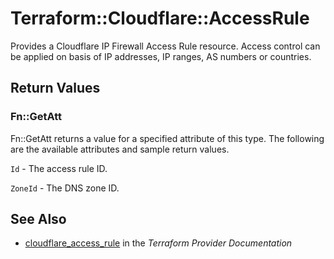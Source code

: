 # Terraform::Cloudflare::AccessRule

Provides a Cloudflare IP Firewall Access Rule resource. Access control can be applied on basis of IP addresses, IP ranges, AS numbers or countries.

## Return Values

### Fn::GetAtt

Fn::GetAtt returns a value for a specified attribute of this type. The following are the available attributes and sample return values.

`Id` - The access rule ID.

`ZoneId` - The DNS zone ID.

## See Also

* [cloudflare_access_rule](https://www.terraform.io/docs/providers/cloudflare/r/access_rule.html) in the _Terraform Provider Documentation_